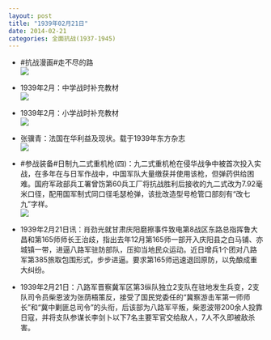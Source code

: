 ```yaml
---
layout: post
title: "1939年02月21日"
date: 2014-02-21
categories: 全面抗战(1937-1945)
---
```


<meta name="referrer" content="no-referrer" />

- #抗战漫画#走不尽的路 <br/><img src="https://ww4.sinaimg.cn/large/aca367d8jw1edrawczhlrj20cd099dgm.jpg" />

- 1939年2月：中学战时补充教材 <br/><img src="https://ww4.sinaimg.cn/large/aca367d8jw1edr95x8rvdj20f60kr41o.jpg" />

- 1939年2月：小学战时补充教材 <br/><img src="https://ww3.sinaimg.cn/large/aca367d8jw1edr0hs9hucj20fk0lhtcn.jpg" />

- 张骥青：法国在华利益及现状。载于1939年东方杂志 <br/><img src="https://ww2.sinaimg.cn/large/aca367d8jw1edqvahd7x5j20eq2lt1da.jpg" />

- #参战装备#日制九二式重机枪(四)：九二式重机枪在侵华战争中被首次投入实战，在多年在与日军作战中，中国军队大量缴获并使用该枪，但弹药供给困难。国府军政部兵工署曾饬第60兵工厂将抗战胜利后接收的九二式改为7.92毫米口径，配用国军制式同口径毛瑟枪弹，该批改造型号枪管口部刻有“改七九”字样。 <br/><img src="https://ww3.sinaimg.cn/large/aca367d8jw1edqrtije2oj20dw18u134.jpg" />

- 1939年2月21日讯：肖劲光就甘肃庆阳磨擦事件致电第8战区东路总指挥鲁大昌和第165师师长王治歧，指出去年12月第165师一部开入庆阳县之白马铺、亦城镇一带，进逼八路军驻防部队，压抑当地民众运动。近日增兵1个团对八路军第385旅取包围形式，步步进逼。要求第165师迅速退回原防，以免酿成重大纠纷。 

- 1939年2月21日：八路军晋察冀军区第3纵队独立2支队在驻地发生兵变，2支队司令员柴恩波为张荫梧策反，接受了国民党委任的“冀察游击军第一师师长”和“冀中剿匪总司令”的头衔，后该部为八路军平叛，柴恩波带200余人投靠日寇，并将支队参谋长李剑卜以下7名主要军官交给敌人，7人不久即被敌杀害。 

